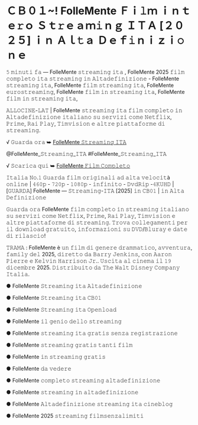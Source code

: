 # ＣＢ０１~! FolleMente Ｆｉ𝚕ｍ ｉｎｔｅ𝚛ｏ Ｓｔ𝚛ｅａｍ𝚒ｎｇ ＩＴＡ [２０２５] ｉｎ Ａｌ𝚝ａ Ｄｅｆ𝚒ｎｉｚｉ𝚘ｎｅ

𝟻 𝚖𝚒𝚗𝚞𝚝𝚒 𝚏𝚊 — FolleMente 𝚜𝚝𝚛𝚎𝚊𝚖𝚒𝚗𝚐 𝚒𝚝𝚊 , FolleMente 2025 𝚏𝚒𝚕𝚖 𝚌𝚘𝚖𝚙𝚕𝚎𝚝𝚘 𝚒𝚝𝚊 𝚜𝚝𝚛𝚎𝚊𝚖𝚒𝚗𝚐 𝚒𝚗 𝙰𝚕𝚝𝚊𝚍𝚎𝚏𝚒𝚗𝚒𝚣𝚒𝚘𝚗𝚎 - FolleMente 𝚜𝚝𝚛𝚎𝚊𝚖𝚒𝚗𝚐 𝚒𝚝𝚊, FolleMente 𝚏𝚒𝚕𝚖 𝚜𝚝𝚛𝚎𝚊𝚖𝚒𝚗𝚐 𝚒𝚝𝚊, FolleMente 𝚎𝚞𝚛𝚘𝚜𝚝𝚛𝚎𝚊𝚖𝚒𝚗𝚐, FolleMente 𝚏𝚒𝚕𝚖 𝚒𝚗 𝚜𝚝𝚛𝚎𝚊𝚖𝚒𝚗𝚐 𝚒𝚝𝚊, FolleMente 𝚏𝚒𝚕𝚖 𝚒𝚗 𝚜𝚝𝚛𝚎𝚊𝚖𝚒𝚗𝚐 𝚒𝚝𝚊,

𝙰𝙻𝙻𝙾𝙲𝙸𝙽𝙴-𝙻𝙰𝚃 | FolleMente 𝚜𝚝𝚛𝚎𝚊𝚖𝚒𝚗𝚐 𝚒𝚝𝚊 𝚏𝚒𝚕𝚖 𝚌𝚘𝚖𝚙𝚕𝚎𝚝𝚘 𝚒𝚗 𝙰𝚕𝚝𝚊𝚍𝚎𝚏𝚒𝚗𝚒𝚣𝚒𝚘𝚗𝚎 𝚒𝚝𝚊𝚕𝚒𝚊𝚗𝚘 𝚜𝚞 𝚜𝚎𝚛𝚟𝚒𝚣𝚒 𝚌𝚘𝚖𝚎 𝙽𝚎𝚝𝚏𝚕𝚒𝚡, 𝙿𝚛𝚒𝚖𝚎, 𝚁𝚊𝚒 𝙿𝚕𝚊𝚢, 𝚃𝚒𝚖𝚟𝚒𝚜𝚒𝚘𝚗 𝚎 𝚊𝚕𝚝𝚛𝚎 𝚙𝚒𝚊𝚝𝚝𝚊𝚏𝚘𝚛𝚖𝚎 𝚍𝚒 𝚜𝚝𝚛𝚎𝚊𝚖𝚒𝚗𝚐.

√ 𝙶𝚞𝚊𝚛𝚍𝚊 𝚘𝚛𝚊 ➥ [FolleMente 𝚂𝚝𝚛𝚎𝚊𝚖𝚒𝚗𝚐 𝙸𝚃𝙰](https://tinyurl.com/6ysbk7kf)

@FolleMente_𝚂𝚝𝚛𝚎𝚊𝚖𝚒𝚗𝚐_𝙸𝚃𝙰 #FolleMente_𝚂𝚝𝚛𝚎𝚊𝚖𝚒𝚗𝚐_𝙸𝚃𝙰

√ 𝚂𝚌𝚊𝚛𝚒𝚌𝚊 𝚚𝚞𝚒 ➥ [FolleMente 𝙵𝚒𝚕𝚖 𝙲𝚘𝚖𝚙𝚕𝚎𝚝𝚘](https://tinyurl.com/6ysbk7kf)

𝙸𝚝𝚊𝚕𝚒𝚊 𝙽𝚘.𝟷 𝙶𝚞𝚊𝚛𝚍𝚊 𝚏𝚒𝚕𝚖 𝚘𝚛𝚒𝚐𝚒𝚗𝚊𝚕𝚒 𝚊𝚍 𝚊𝚕𝚝𝚊 𝚟𝚎𝚕𝚘𝚌𝚒𝚝à 𝚘𝚗𝚕𝚒𝚗𝚎 | 𝟺𝟼𝟶𝚙 - 𝟽𝟸𝟶𝚙 - 𝟷𝟶𝟾𝟶𝚙 - 𝚒𝚗𝚏𝚒𝚗𝚒𝚝𝚘 - 𝙳𝚟𝚍𝚁𝚒𝚙 -𝟺𝙺𝚄𝙷𝙳 | [𝙶𝚄𝙰𝚁𝙳𝙰] FolleMente — 𝚂𝚝𝚛𝚎𝚊𝚖𝚒𝚗𝚐-𝙸𝚃𝙰 [2025] 𝚒𝚗 𝙲𝙱𝟶𝟷 | 𝚒𝚗 𝙰𝚕𝚝𝚊 𝙳𝚎𝚏𝚒𝚗𝚒𝚣𝚒𝚘𝚗𝚎

𝙶𝚞𝚊𝚛𝚍𝚊 𝚘𝚛𝚊 FolleMente 𝚏𝚒𝚕𝚖 𝚌𝚘𝚖𝚙𝚕𝚎𝚝𝚘 𝚒𝚗 𝚜𝚝𝚛𝚎𝚊𝚖𝚒𝚗𝚐 𝚒𝚝𝚊𝚕𝚒𝚊𝚗𝚘 𝚜𝚞 𝚜𝚎𝚛𝚟𝚒𝚣𝚒 𝚌𝚘𝚖𝚎 𝙽𝚎𝚝𝚏𝚕𝚒𝚡, 𝙿𝚛𝚒𝚖𝚎, 𝚁𝚊𝚒 𝙿𝚕𝚊𝚢, 𝚃𝚒𝚖𝚟𝚒𝚜𝚒𝚘𝚗 𝚎 𝚊𝚕𝚝𝚛𝚎 𝚙𝚒𝚊𝚝𝚝𝚊𝚏𝚘𝚛𝚖𝚎 𝚍𝚒 𝚜𝚝𝚛𝚎𝚊𝚖𝚒𝚗𝚐. 𝚃𝚛𝚘𝚟𝚊 𝚌𝚘𝚕𝚕𝚎𝚐𝚊𝚖𝚎𝚗𝚝𝚒 𝚙𝚎𝚛 𝚒𝚕 𝚍𝚘𝚠𝚗𝚕𝚘𝚊𝚍 𝚐𝚛𝚊𝚝𝚞𝚒𝚝𝚘, 𝚒𝚗𝚏𝚘𝚛𝚖𝚊𝚣𝚒𝚘𝚗𝚒 𝚜𝚞 𝙳𝚅𝙳/𝙱𝚕𝚞𝚛𝚊𝚢 𝚎 𝚍𝚊𝚝𝚎 𝚍𝚒 𝚛𝚒𝚕𝚊𝚜𝚌𝚒𝚘!

𝚃𝚁𝙰𝙼𝙰 : FolleMente è 𝚞𝚗 𝚏𝚒𝚕𝚖 𝚍𝚒 𝚐𝚎𝚗𝚎𝚛𝚎 𝚍𝚛𝚊𝚖𝚖𝚊𝚝𝚒𝚌𝚘, 𝚊𝚟𝚟𝚎𝚗𝚝𝚞𝚛𝚊, 𝚏𝚊𝚖𝚒𝚕𝚢 𝚍𝚎𝚕 2025, 𝚍𝚒𝚛𝚎𝚝𝚝𝚘 𝚍𝚊 𝙱𝚊𝚛𝚛𝚢 𝙹𝚎𝚗𝚔𝚒𝚗𝚜, 𝚌𝚘𝚗 𝙰𝚊𝚛𝚘𝚗 𝙿𝚒𝚎𝚛𝚛𝚎 𝚎 𝙺𝚎𝚕𝚟𝚒𝚗 𝙷𝚊𝚛𝚛𝚒𝚜𝚘𝚗 𝙹𝚛.. 𝚄𝚜𝚌𝚒𝚝𝚊 𝚊𝚕 𝚌𝚒𝚗𝚎𝚖𝚊 𝚒𝚕 𝟷𝟿 𝚍𝚒𝚌𝚎𝚖𝚋𝚛𝚎 2025. 𝙳𝚒𝚜𝚝𝚛𝚒𝚋𝚞𝚒𝚝𝚘 𝚍𝚊 𝚃𝚑𝚎 𝚆𝚊𝚕𝚝 𝙳𝚒𝚜𝚗𝚎𝚢 𝙲𝚘𝚖𝚙𝚊𝚗𝚢 𝙸𝚝𝚊𝚕𝚒𝚊.

● FolleMente 𝚂𝚝𝚛𝚎𝚊𝚖𝚒𝚗𝚐 𝚒𝚝𝚊 𝙰𝚕𝚝𝚊𝚍𝚎𝚏𝚒𝚗𝚒𝚣𝚒𝚘𝚗𝚎

● FolleMente 𝚂𝚝𝚛𝚎𝚊𝚖𝚒𝚗𝚐 𝚒𝚝𝚊 𝙲𝙱𝟶𝟷

● FolleMente 𝚂𝚝𝚛𝚎𝚊𝚖𝚒𝚗𝚐 𝚒𝚝𝚊 𝙾𝚙𝚎𝚗𝚕𝚘𝚊𝚍

● FolleMente 𝚒𝚕 𝚐𝚎𝚗𝚒𝚘 𝚍𝚎𝚕𝚕𝚘 𝚜𝚝𝚛𝚎𝚊𝚖𝚒𝚗𝚐

● FolleMente 𝚜𝚝𝚛𝚎𝚊𝚖𝚒𝚗𝚐 𝚒𝚝𝚊 𝚐𝚛𝚊𝚝𝚒𝚜 𝚜𝚎𝚗𝚣𝚊 𝚛𝚎𝚐𝚒𝚜𝚝𝚛𝚊𝚣𝚒𝚘𝚗𝚎

● FolleMente 𝚜𝚝𝚛𝚎𝚊𝚖𝚒𝚗𝚐 𝚐𝚛𝚊𝚝𝚒𝚜 𝚝𝚊𝚗𝚝𝚒 𝚏𝚒𝚕𝚖

● FolleMente 𝚒𝚗 𝚜𝚝𝚛𝚎𝚊𝚖𝚒𝚗𝚐 𝚐𝚛𝚊𝚝𝚒𝚜

● FolleMente 𝚍𝚊 𝚟𝚎𝚍𝚎𝚛𝚎

● FolleMente 𝚌𝚘𝚖𝚙𝚕𝚎𝚝𝚘 𝚜𝚝𝚛𝚎𝚊𝚖𝚒𝚗𝚐 𝚊𝚕𝚝𝚊𝚍𝚎𝚏𝚒𝚗𝚒𝚣𝚒𝚘𝚗𝚎

● FolleMente 𝚜𝚝𝚛𝚎𝚊𝚖𝚒𝚗𝚐 𝚒𝚗 𝚊𝚕𝚝𝚊𝚍𝚎𝚏𝚒𝚗𝚒𝚣𝚒𝚘𝚗𝚎

● FolleMente 𝙰𝚕𝚝𝚊𝚍𝚎𝚏𝚒𝚗𝚒𝚣𝚒𝚘𝚗𝚎 𝚜𝚝𝚛𝚎𝚊𝚖𝚒𝚗𝚐 𝚒𝚝𝚊 𝚌𝚒𝚗𝚎𝚋𝚕𝚘𝚐

● FolleMente 2025 𝚜𝚝𝚛𝚎𝚊𝚖𝚒𝚗𝚐 𝚏𝚒𝚕𝚖𝚜𝚎𝚗𝚣𝚊𝚕𝚒𝚖𝚒𝚝𝚒

